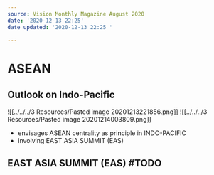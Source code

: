 ```yaml
---
source: Vision Monthly Magazine August 2020
date: '2020-12-13 22:25'
date updated: '2020-12-13 22:25 '

---
```


# ASEAN

## Outlook on Indo-Pacific
![[../../../3 Resources/Pasted image 20201213221856.png]]
![[../../../3 Resources/Pasted image 20201214003809.png]]
-   envisages ASEAN centrality as principle in INDO-PACIFIC
-   involving EAST ASIA SUMMIT (EAS)

## EAST ASIA SUMMIT (EAS) #TODO 
